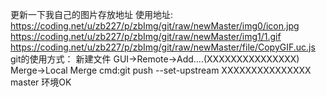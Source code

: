 ﻿更新一下我自己的图片存放地址
使用地址:
https://coding.net/u/zb227/p/zbImg/git/raw/newMaster/img0/icon.jpg
https://coding.net/u/zb227/p/zbImg/git/raw/newMaster/img1/1.gif
https://coding.net/u/zb227/p/zbImg/git/raw/newMaster/file/CopyGIF.uc.js
git的使用方式：
新建文件
GUI->Remote->Add....(XXXXXXXXXXXXXXX)
Merge->Local Merge
cmd:git push --set-upstream XXXXXXXXXXXXXXX master
环境OK